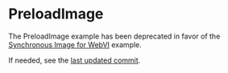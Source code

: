 # PreloadImage

The PreloadImage example has been deprecated in favor of the [Synchronous Image for WebVI](https://forums.ni.com/t5/Example-Code/Synchronous-Image-for-WebVI/ta-p/4198872) example.

If needed, see the [last updated commit](https://github.com/rajsite/webvi-experiments/tree/d261c1e47a75728e26fa55fc7683c17f88e8425e/PreloadImage).
